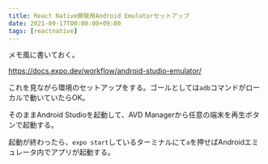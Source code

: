 ```yaml
---
title: React Native開発用Android Emulatorセットアップ
date: 2021-09-17T00:00:00+09:00
tags: [reactnative]
---
```


メモ風に書いておく。

https://docs.expo.dev/workflow/android-studio-emulator/

これを見ながら環境のセットアップをする。ゴールとしては`adb`コマンドがローカルで動いていたらOK。

そのままAndroid Studioを起動して、AVD Managerから任意の端末を再生ボタンで起動する。

起動が終わったら、`expo start`しているターミナルにて`a`を押せばAndroidエミュレータ内でアプリが起動する。